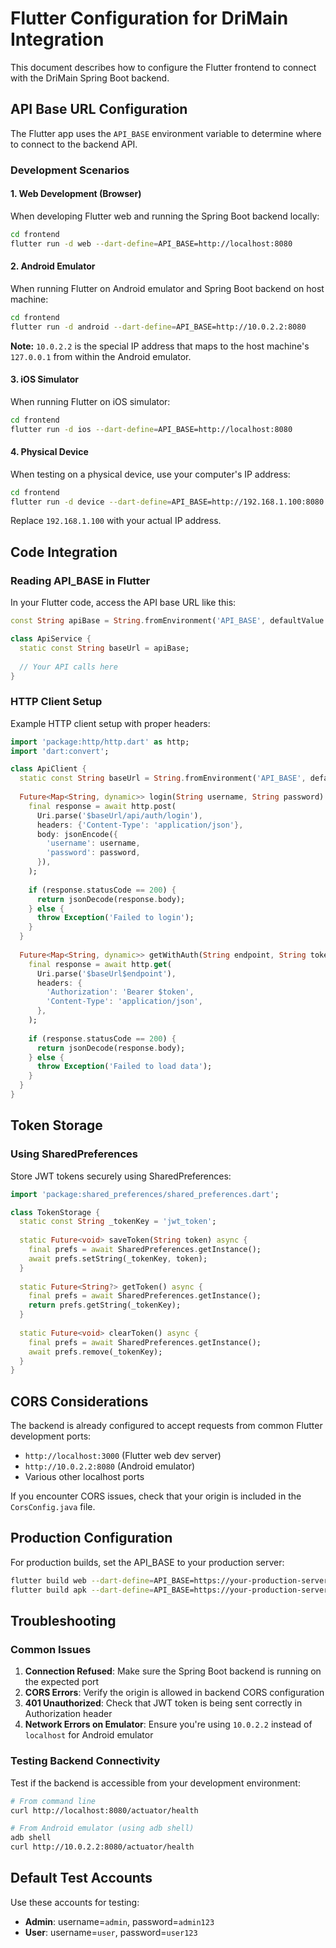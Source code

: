 # Flutter Configuration for DriMain Integration

This document describes how to configure the Flutter frontend to connect with the DriMain Spring Boot backend.

## API Base URL Configuration

The Flutter app uses the `API_BASE` environment variable to determine where to connect to the backend API.

### Development Scenarios

#### 1. Web Development (Browser)
When developing Flutter web and running the Spring Boot backend locally:

```bash
cd frontend
flutter run -d web --dart-define=API_BASE=http://localhost:8080
```

#### 2. Android Emulator
When running Flutter on Android emulator and Spring Boot backend on host machine:

```bash
cd frontend
flutter run -d android --dart-define=API_BASE=http://10.0.2.2:8080
```

**Note:** `10.0.2.2` is the special IP address that maps to the host machine's `127.0.0.1` from within the Android emulator.

#### 3. iOS Simulator
When running Flutter on iOS simulator:

```bash
cd frontend
flutter run -d ios --dart-define=API_BASE=http://localhost:8080
```

#### 4. Physical Device
When testing on a physical device, use your computer's IP address:

```bash
cd frontend
flutter run -d device --dart-define=API_BASE=http://192.168.1.100:8080
```

Replace `192.168.1.100` with your actual IP address.

## Code Integration

### Reading API_BASE in Flutter

In your Flutter code, access the API base URL like this:

```dart
const String apiBase = String.fromEnvironment('API_BASE', defaultValue: 'http://localhost:8080');

class ApiService {
  static const String baseUrl = apiBase;
  
  // Your API calls here
}
```

### HTTP Client Setup

Example HTTP client setup with proper headers:

```dart
import 'package:http/http.dart' as http;
import 'dart:convert';

class ApiClient {
  static const String baseUrl = String.fromEnvironment('API_BASE', defaultValue: 'http://localhost:8080');
  
  Future<Map<String, dynamic>> login(String username, String password) async {
    final response = await http.post(
      Uri.parse('$baseUrl/api/auth/login'),
      headers: {'Content-Type': 'application/json'},
      body: jsonEncode({
        'username': username,
        'password': password,
      }),
    );
    
    if (response.statusCode == 200) {
      return jsonDecode(response.body);
    } else {
      throw Exception('Failed to login');
    }
  }
  
  Future<Map<String, dynamic>> getWithAuth(String endpoint, String token) async {
    final response = await http.get(
      Uri.parse('$baseUrl$endpoint'),
      headers: {
        'Authorization': 'Bearer $token',
        'Content-Type': 'application/json',
      },
    );
    
    if (response.statusCode == 200) {
      return jsonDecode(response.body);
    } else {
      throw Exception('Failed to load data');
    }
  }
}
```

## Token Storage

### Using SharedPreferences

Store JWT tokens securely using SharedPreferences:

```dart
import 'package:shared_preferences/shared_preferences.dart';

class TokenStorage {
  static const String _tokenKey = 'jwt_token';
  
  static Future<void> saveToken(String token) async {
    final prefs = await SharedPreferences.getInstance();
    await prefs.setString(_tokenKey, token);
  }
  
  static Future<String?> getToken() async {
    final prefs = await SharedPreferences.getInstance();
    return prefs.getString(_tokenKey);
  }
  
  static Future<void> clearToken() async {
    final prefs = await SharedPreferences.getInstance();
    await prefs.remove(_tokenKey);
  }
}
```

## CORS Considerations

The backend is already configured to accept requests from common Flutter development ports:
- `http://localhost:3000` (Flutter web dev server)
- `http://10.0.2.2:8080` (Android emulator)
- Various other localhost ports

If you encounter CORS issues, check that your origin is included in the `CorsConfig.java` file.

## Production Configuration

For production builds, set the API_BASE to your production server:

```bash
flutter build web --dart-define=API_BASE=https://your-production-server.com
flutter build apk --dart-define=API_BASE=https://your-production-server.com
```

## Troubleshooting

### Common Issues

1. **Connection Refused**: Make sure the Spring Boot backend is running on the expected port
2. **CORS Errors**: Verify the origin is allowed in backend CORS configuration  
3. **401 Unauthorized**: Check that JWT token is being sent correctly in Authorization header
4. **Network Errors on Emulator**: Ensure you're using `10.0.2.2` instead of `localhost` for Android emulator

### Testing Backend Connectivity

Test if the backend is accessible from your development environment:

```bash
# From command line
curl http://localhost:8080/actuator/health

# From Android emulator (using adb shell)
adb shell
curl http://10.0.2.2:8080/actuator/health
```

## Default Test Accounts

Use these accounts for testing:

- **Admin**: username=`admin`, password=`admin123`
- **User**: username=`user`, password=`user123`